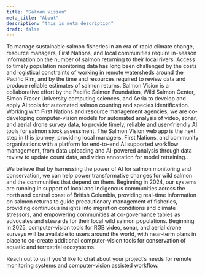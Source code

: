 ```yaml
---
title: "Salmon Vision"
meta_title: "About"
description: "this is meta description"
draft: false
---
```


To manage sustainable salmon fisheries in an era of rapid climate change, resource managers, First Nations, and local communities require in-season information on the number of salmon returning to their local rivers. Access to timely population monitoring data has long been challenged by the costs and logistical constraints of working in remote watersheds around the Pacific Rim, and by the time and resources required to review data and produce reliable estimates of salmon returns. Salmon Vision is a collaborative effort by the Pacific Salmon Foundation, Wild Salmon Center, Simon Fraser University computing sciences, and Aeria to develop and apply AI tools for automated salmon counting and species identification. Working with First Nations and resource management agencies, we are co-developing computer-vision models for automated analysis of video, sonar, and aerial drone survey data, to provide timely, reliable and user-friendly AI tools for salmon stock assessment. The Salmon Vision web app is the next step in this journey, providing local managers, First Nations, and community organizations with a platform for end-to-end AI supported workflow management, from data uploading and AI-powered analysis through data review to update count data, and video annotation for model retraining..

We believe that by harnessing the power of AI for salmon monitoring and conservation, we can help power transformative changes for wild salmon and the communities that depend on them. Beginning in 2024, our systems are running in support of local and Indigenous communities across the north and central coast of British Columbia, providing real-time information on salmon returns to guide precautionary management of fisheries, providing continuous insights into migration conditions and climate stressors, and empowering communities at co-governance tables as advocates and stewards for their local wild salmon populations. Beginning in 2025, computer-vision tools for RGB video, sonar, and aerial drone surveys will be available to users around the world, with near-term plans in place to co-create additional computer-vision tools for conservation of aquatic and terrestrial ecosystems.

Reach out to us if you’d like to chat about your project’s needs for remote monitoring systems and computer-vision assisted workflow.  
